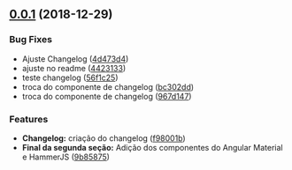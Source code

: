 ## [0.0.1](https://github.com/PedroBarata/angular-graphcool-chat/compare/9b85875...v0.0.1) (2018-12-29)


### Bug Fixes

* Ajuste Changelog ([4d473d4](https://github.com/PedroBarata/angular-graphcool-chat/commit/4d473d4))
* ajuste no readme ([4423133](https://github.com/PedroBarata/angular-graphcool-chat/commit/4423133))
* teste changelog ([56f1c25](https://github.com/PedroBarata/angular-graphcool-chat/commit/56f1c25))
* troca do componente de changelog ([bc302dd](https://github.com/PedroBarata/angular-graphcool-chat/commit/bc302dd))
* troca do componente de changelog ([967d147](https://github.com/PedroBarata/angular-graphcool-chat/commit/967d147))


### Features

* **Changelog:** criação do changelog ([f98001b](https://github.com/PedroBarata/angular-graphcool-chat/commit/f98001b))
* **Final da segunda seção:** Adição dos componentes do Angular Material e HammerJS ([9b85875](https://github.com/PedroBarata/angular-graphcool-chat/commit/9b85875))



